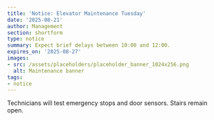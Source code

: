 ```yaml
---
title: 'Notice: Elevator Maintenance Tuesday'
date: '2025-08-21'
author: Management
section: shortform
type: notice
summary: Expect brief delays between 10:00 and 12:00.
expires_on: '2025-08-27'
images:
- src: /assets/placeholders/placeholder_banner_1024x256.png
  alt: Maintenance banner
tags:
- notice
---
```


Technicians will test emergency stops and door sensors. Stairs remain open.
